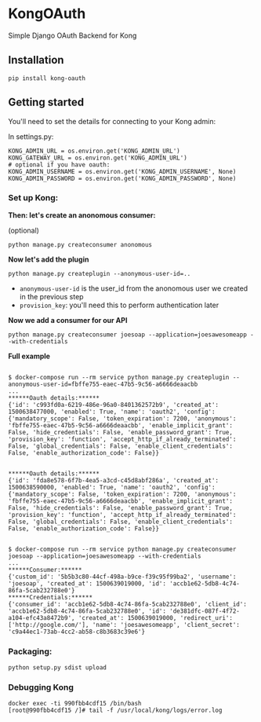 # KongOAuth
Simple Django OAuth Backend for Kong

## Installation

```pip install kong-oauth```

## Getting started

You'll need to set the details for connecting to your Kong admin:

In settings.py:

```
KONG_ADMIN_URL = os.environ.get('KONG_ADMIN_URL')
KONG_GATEWAY_URL = os.environ.get('KONG_ADMIN_URL')
# optional if you have oauth:
KONG_ADMIN_USERNAME = os.environ.get('KONG_ADMIN_USERNAME', None)
KONG_ADMIN_PASSWORD = os.environ.get('KONG_ADMIN_PASSWORD', None)
```

### Set up Kong:

**Then: let's create an anonomous consumer:**

(optional)

```
python manage.py createconsumer anonomous
```

**Now let's add the plugin**

```
python manage.py createplugin --anonymous-user-id=..
```

* `anonymous-user-id` is the user_id from the anonomous user we created in the previous step
* `provision_key`: you'll need this to perform authentication later

**Now we add a consumer for our API**

```
python manage.py createconsumer joesoap --application=joesawesomeapp --with-credentials
```


**Full example**

```

$ docker-compose run --rm service python manage.py createplugin --anonymous-user-id=fbffe755-eaec-47b5-9c56-a6666deaacbb
...
******Oauth details:******
{'id': 'c993fd0a-6219-486e-96a0-8401362572b9', 'created_at': 1500638477000, 'enabled': True, 'name': 'oauth2', 'config': {'mandatory_scope': False, 'token_expiration': 7200, 'anonymous': 'fbffe755-eaec-47b5-9c56-a6666deaacbb', 'enable_implicit_grant': False, 'hide_credentials': False, 'enable_password_grant': True, 'provision_key': 'function', 'accept_http_if_already_terminated': False, 'global_credentials': False, 'enable_client_credentials': False, 'enable_authorization_code': False}}


******Oauth details:******
{'id': 'fda8e578-6f7b-4ea5-a3cd-c45d8abf286a', 'created_at': 1500638590000, 'enabled': True, 'name': 'oauth2', 'config': {'mandatory_scope': False, 'token_expiration': 7200, 'anonymous': 'fbffe755-eaec-47b5-9c56-a6666deaacbb', 'enable_implicit_grant': False, 'hide_credentials': False, 'enable_password_grant': True, 'provision_key': 'function', 'accept_http_if_already_terminated': False, 'global_credentials': False, 'enable_client_credentials': False, 'enable_authorization_code': False}}


$ docker-compose run --rm service python manage.py createconsumer joesoap --application=joesawesomeapp --with-credentials
...
******Consumer:******
{'custom_id': '5b5b3c80-44cf-498a-b9ce-f39c95f99ba2', 'username': 'joesoap', 'created_at': 1500639019000, 'id': 'accb1e62-5db8-4c74-86fa-5cab232788e0'}
******Credentials:******
{'consumer_id': 'accb1e62-5db8-4c74-86fa-5cab232788e0', 'client_id': 'accb1e62-5db8-4c74-86fa-5cab232788e0', 'id': 'de381dfc-087f-4f72-a104-efc43a8472b9', 'created_at': 1500639019000, 'redirect_uri': ['http://google.com/'], 'name': 'joesawesomeapp', 'client_secret': 'c9a44ec1-73ab-4cc2-ab58-c8b3683c39e6'}
```

### Packaging:

```python setup.py sdist upload```

### Debugging Kong

```
docker exec -ti 990fbb4cdf15 /bin/bash
[root@990fbb4cdf15 /]# tail -f /usr/local/kong/logs/error.log
```